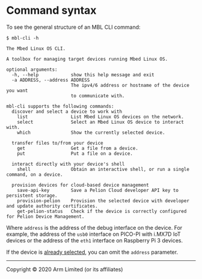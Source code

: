 # Command syntax

To see the general structure of an MBL CLI command:

```
$ mbl-cli -h

The Mbed Linux OS CLI.

A toolbox for managing target devices running Mbed Linux OS.

optional arguments:
  -h, --help            show this help message and exit
  -a ADDRESS, --address ADDRESS
                        The ipv4/6 address or hostname of the device you want
                        to communicate with.

mbl-cli supports the following commands:
  discover and select a device to work with
    list                List Mbed Linux OS devices on the network.
    select              Select an Mbed Linux OS device to interact with.
    which               Show the currently selected device.

  transfer files to/from your device
    get                 Get a file from a device.
    put                 Put a file on a device.

  interact directly with your device's shell
    shell               Obtain an interactive shell, or run a single command, on a device.

  provision devices for cloud-based device management
    save-api-key        Save a Pelion Cloud developer API key to persistent storage.
    provision-pelion    Provision the selected device with developer and update authority certificates.
    get-pelion-status   Check if the device is correctly configured for Pelion Device Management.
```

Where `address` is the address of the debug interface on the device. For example, the address of the `usb0` interface on PICO-PI with i.MX7D IoT devices or the address of the `eth1` interface on Raspberry Pi 3 devices.

If the device is [already selected](#device-discovery-and-selection), you can omit the `address` parameter.


***

Copyright © 2020 Arm Limited (or its affiliates)

